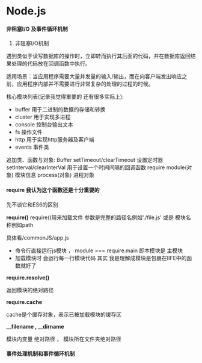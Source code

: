 # Node.js

#### 非阻塞I/O 及事件循环机制

1. 非阻塞I/O机制

遇到类似于读写数据库的操作时，立即转而执行其后面的代码，并在数据库返回结果处理的代码放在回调函数中执行。

适用场景：当应用程序需要大量并发量的输入/输出，而在向客户端发出响应之前，应用程序内部并不需要进行非常复杂的处理的过程的时候。

核心模块列表(记录我觉得重要的 还有很多实际上):
* buffer 用于二进制的数据的存储和转换
* cluster 用于实现多进程
* console  控制台输出文本
* fs 操作文件
* http 用于实现http服务器及客户端
* events 事件类

追加类、函数与对象:
Buffer
setTimeout/clearTimeout 设置定时器
setInterval/clearInterVal 用于设置一个时间间隔的回调函数
require
module(对象) 模块信息
process(对象) 进程对象

#### require 我认为这个函数还是十分重要的
先不谈它和ES6的区别

**require()**
require()用来加载文件 参数是完整的路径名例如'./file.js' 或是 模块名称例如path

具体看/commonJS/app.js

* 命令行直接运行js模块 ， module === require.main 即本模块是 主模块
* 加载模块时 会运行每一行模块代码 其实 我是理解成模块是包裹在IIFE中的函数就好了

**require.resolve()**

返回模块的绝对路径

**require.cache**

cache是个缓存对象，表示已被加载模块的缓存区

**__filename , __dirname**

模块内变量 绝对路径  ， 模块所在文件夹绝对路径

#### 事件处理机制和事件循环机制


